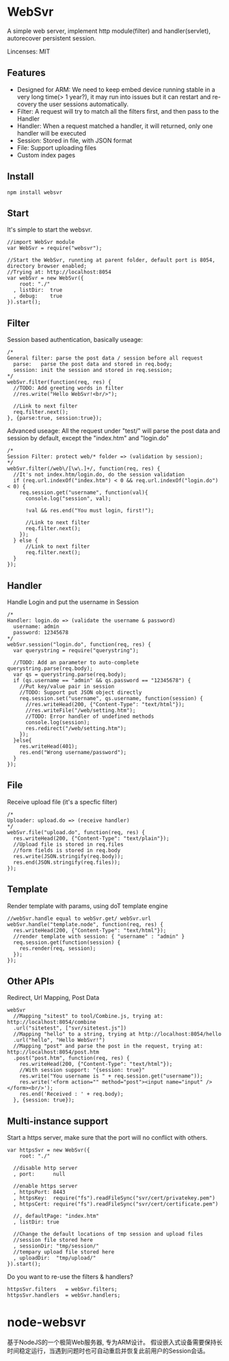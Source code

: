 WebSvr
==============
A simple web server, implement http module(filter) and handler(servlet), autorecover persistent session.

Lincenses: MIT

Features
--------------
- Designed for ARM: We need to keep embed device running stable in a very long time(> 1 year?), it may run into issues but it can restart and re-covery the user sessions automatically.
- Filter: A request will try to match all the filters first, and then pass to the Handler
- Handler: When a request matched a handler, it will returned, only one handler will be executed
- Session: Stored in file, with JSON format
- File: Support uploading files
- Custom index pages

Install
--------------

    npm install websvr


Start
--------------
It's simple to start the websvr.

    //import WebSvr module
    var WebSvr = require("websvr");

    //Start the WebSvr, runnting at parent folder, default port is 8054, directory browser enabled;
    //Trying at: http://localhost:8054
    var webSvr = new WebSvr({
        root: "./"
      , listDir:  true
      , debug:    true
    }).start();


Filter
--------------
Session based authentication, basically useage:

    /*
    General filter: parse the post data / session before all request
      parse:   parse the post data and stored in req.body;
      session: init the session and stored in req.session; 
    */
    webSvr.filter(function(req, res) {
      //TODO: Add greeting words in filter
      //res.write("Hello WebSvr!<br/>");

      //Link to next filter
      req.filter.next();
    }, {parse:true, session:true});

Advanced useage: All the request under "test/" will parse the post data and session by default, except the "index.htm" and "login.do"

    /*
    Session Filter: protect web/* folder => (validation by session);
    */
    webSvr.filter(/web\/[\w\.]+/, function(req, res) {
      //It's not index.htm/login.do, do the session validation
      if (req.url.indexOf("index.htm") < 0 && req.url.indexOf("login.do") < 0) {
        req.session.get("username", function(val){
          console.log("session", val);

          !val && res.end("You must login, first!");

          //Link to next filter
          req.filter.next();
        });
      } else {
          //Link to next filter
          req.filter.next();
      }
    });


Handler
--------------
Handle Login and put the username in Session

    /*
    Handler: login.do => (validate the username & password)
      username: admin
      password: 12345678
    */
    webSvr.session("login.do", function(req, res) {
      var querystring = require("querystring");

      //TODO: Add an parameter to auto-complete querystring.parse(req.body);
      var qs = querystring.parse(req.body);
      if (qs.username == "admin" && qs.password == "12345678") {
        //Put key/value pair in session
        //TODO: Support put JSON object directly
        req.session.set("username", qs.username, function(session) {
          //res.writeHead(200, {"Content-Type": "text/html"});
          //res.writeFile("/web/setting.htm");
          //TODO: Error handler of undefined methods
          console.log(session);
          res.redirect("/web/setting.htm");
        });
      }else{
        res.writeHead(401);
        res.end("Wrong username/password");
      }
    });

File
--------------
Receive upload file (it's a specfic filter)

    /*
    Uploader: upload.do => (receive handler)
    */
    webSvr.file("upload.do", function(req, res) {
      res.writeHead(200, {"Content-Type": "text/plain"});
      //Upload file is stored in req.files
      //form fields is stored in req.body
      res.write(JSON.stringify(req.body));
      res.end(JSON.stringify(req.files));
    });

Template
--------------
Render template with params, using doT template engine

    //webSvr.handle equal to webSvr.get/ webSvr.url
    webSvr.handle("template.node", function(req, res) {
      res.writeHead(200, {"Content-Type": "text/html"});
      //render template with session: { "username" : "admin" }
      req.session.get(function(session) {
        res.render(req, session);
      });
    });

Other APIs
--------------
Redirect, Url Mapping, Post Data

    webSvr
      //Mapping "sitest" to tool/Combine.js, trying at: http://localhost:8054/combine
      .url("sitetest", ["svr/sitetest.js"])
      //Mapping "hello" to a string, trying at http://localhost:8054/hello
      .url("hello", "Hello WebSvr!")
      //Mapping "post" and parse the post in the request, trying at: http://localhost:8054/post.htm
      .post("post.htm", function(req, res) {
        res.writeHead(200, {"Content-Type": "text/html"});
        //With session support: "{session: true}"
        res.write("You username is " + req.session.get("username"));
        res.write('<form action="" method="post"><input name="input" /></form><br/>');
        res.end('Received : ' + req.body);
      }, {session: true});


Multi-instance support
--------------
Start a https server, make sure that the port will no conflict with others.

    var httpsSvr = new WebSvr({
        root: "./"

      //disable http server
      , port:      null

      //enable https server
      , httpsPort: 8443
      , httpsKey:  require("fs").readFileSync("svr/cert/privatekey.pem")
      , httpsCert: require("fs").readFileSync("svr/cert/certificate.pem")

      //, defaultPage: "index.htm"
      , listDir: true

      //Change the default locations of tmp session and upload files
      //session file stored here
      , sessionDir: "tmp/session/"
      //tempary upload file stored here
      , uploadDir:  "tmp/upload/"
    }).start();

Do you want to re-use the filters & handlers?

    httpsSvr.filters   = webSvr.filters;
    httpsSvr.handlers  = webSvr.handlers;




























node-websvr
====
基于NodeJS的一个极简Web服务器, 专为ARM设计。
假设嵌入式设备需要保持长时间稳定运行，当遇到问题时也可自动重启并恢复此前用户的Session会话。
